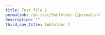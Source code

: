 ```yaml
---
title: Test file 2
permalink: /ah-test/Subfolder-1/permalink
description: ""
third_nav_title: Subfolder 1
---
```

